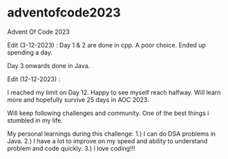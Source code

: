 # adventofcode2023
Advent Of Code 2023

Edit (3-12-2023) :
Day 1 & 2 are done in cpp. A poor choice. Ended up spending a day.

Day 3 onwards done in Java.

Edit (12-12-2023) :

I reached my limit on Day 12. Happy to see myself reach halfway. Will learn more and hopefully survive 25 days in AOC 2023. 

Will keep following challenges and community. One of the best things i stumbled in my life.

My personal learnings during this challenge:
1.) I can do DSA problems in Java.
2.) I have a lot to improve on my speed and ability to understand problem and code quickly.
3.) I love coding!!!
